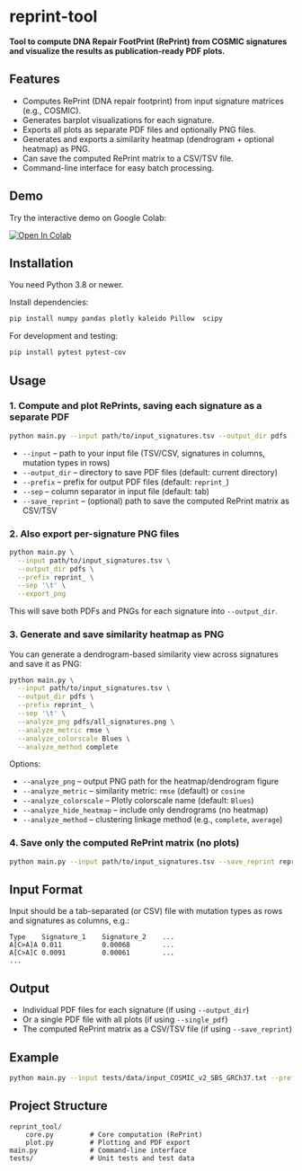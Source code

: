 # reprint-tool

**Tool to compute DNA Repair FootPrint (RePrint) from COSMIC signatures and visualize the results as publication-ready PDF plots.**

## Features

- Computes RePrint (DNA repair footprint) from input signature matrices (e.g., COSMIC).
- Generates barplot visualizations for each signature.
- Exports all plots as separate PDF files and optionally PNG files.
- Generates and exports a similarity heatmap (dendrogram + optional heatmap) as PNG.
- Can save the computed RePrint matrix to a CSV/TSV file.
- Command-line interface for easy batch processing.

## Demo

Try the interactive demo on Google Colab:

[![Open In Colab](https://colab.research.google.com/assets/colab-badge.svg)](https://colab.research.google.com/drive/1XLEvSDd9vCTwiiHCA0Nk1ASAmoXm5m8A?usp=sharing)

## Installation

You need Python 3.8 or newer.

Install dependencies:

```bash
pip install numpy pandas plotly kaleido Pillow  scipy
```

For development and testing:

```bash
pip install pytest pytest-cov
```

## Usage

### 1. Compute and plot RePrints, saving each signature as a separate PDF

```bash
python main.py --input path/to/input_signatures.tsv --output_dir pdfs --prefix reprint_ --sep '\t'
```

- `--input` – path to your input file (TSV/CSV, signatures in columns, mutation types in rows)
- `--output_dir` – directory to save PDF files (default: current directory)
- `--prefix` – prefix for output PDF files (default: `reprint_`)
- `--sep` – column separator in input file (default: tab)
- `--save_reprint` – (optional) path to save the computed RePrint matrix as CSV/TSV

### 2. Also export per-signature PNG files

```bash
python main.py \
  --input path/to/input_signatures.tsv \
  --output_dir pdfs \
  --prefix reprint_ \
  --sep '\t' \
  --export_png
```

This will save both PDFs and PNGs for each signature into `--output_dir`.

### 3. Generate and save similarity heatmap as PNG

You can generate a dendrogram-based similarity view across signatures and save it as PNG:

```bash
python main.py \
  --input path/to/input_signatures.tsv \
  --output_dir pdfs \
  --prefix reprint_ \
  --sep '\t' \
  --analyze_png pdfs/all_signatures.png \
  --analyze_metric rmse \
  --analyze_colorscale Blues \
  --analyze_method complete
```

Options:

- `--analyze_png` – output PNG path for the heatmap/dendrogram figure
- `--analyze_metric` – similarity metric: `rmse` (default) or `cosine`
- `--analyze_colorscale` – Plotly colorscale name (default: `Blues`)
- `--analyze_hide_heatmap` – include only dendrograms (no heatmap)
- `--analyze_method` – clustering linkage method (e.g., `complete`, `average`)

### 4. Save only the computed RePrint matrix (no plots)

```bash
python main.py --input path/to/input_signatures.tsv --save_reprint reprint_matrix.tsv --sep '\t'
```

## Input Format

Input should be a tab-separated (or CSV) file with mutation types as rows and signatures as columns, e.g.:

```
Type    Signature_1    Signature_2    ...
A[C>A]A 0.011          0.00068        ...
A[C>A]C 0.0091         0.00061        ...
...
```

## Output

- Individual PDF files for each signature (if using `--output_dir`)
- Or a single PDF file with all plots (if using `--single_pdf`)
- The computed RePrint matrix as a CSV/TSV file (if using `--save_reprint`)

## Example

```bash
python main.py --input tests/data/input_COSMIC_v2_SBS_GRCh37.txt --prefix reprint_ --sep '\t' --save_reprint pdfs/reprint_matrix.tsv
```

## Project Structure

```
reprint_tool/
    core.py         # Core computation (RePrint)
    plot.py         # Plotting and PDF export
main.py             # Command-line interface
tests/              # Unit tests and test data
```

